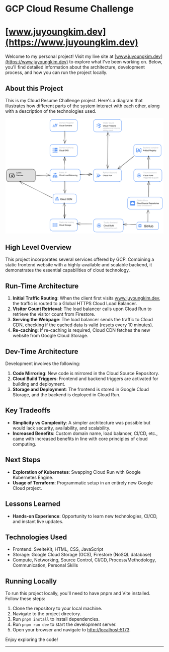 # GCP Cloud Resume Challenge

# [www.juyoungkim.dev](https://www.juyoungkim.dev)

Welcome to my personal project! Visit my live site at [www.juyoungkim.dev](https://www.juyoungkim.dev) to explore what I've been working on. Below, you'll find detailed information about the architecture, development process, and how you can run the project locally.

## About this Project

This is my Cloud Resume Challenge project. Here's a diagram that illustrates how different parts of the system interact with each other, along with a description of the technologies used.

![Cloud Resume Challenge Architecture Diagram](/frontend/static/diagram.svg)

## High Level Overview

This project incorporates several services offered by GCP. Combining a static frontend website with a highly-available and scalable backend, it demonstrates the essential capabilities of cloud technology.

## Run-Time Architecture

1. **Initial Traffic Routing**: When the client first visits www.juyoungkim.dev, the traffic is routed to a Global HTTPS Cloud Load Balancer.
2. **Visitor Count Retrieval**: The load balancer calls upon Cloud Run to retrieve the visitor count from Firestore.
3. **Serving the Webpage**: The load balancer sends the traffic to Cloud CDN, checking if the cached data is valid (resets every 10 minutes).
4. **Re-caching**: If re-caching is required, Cloud CDN fetches the new website from Google Cloud Storage.

## Dev-Time Architecture

Development involves the following:

1. **Code Mirroring**: New code is mirrored in the Cloud Source Repository.
2. **Cloud Build Triggers**: Frontend and backend triggers are activated for building and deployment.
3. **Storage and Deployment**: The frontend is stored in Google Cloud Storage, and the backend is deployed in Cloud Run.

## Key Tradeoffs

- **Simplicity vs Complexity**: A simpler architecture was possible but would lack security, availability, and scalability.
- **Increased Benefits**: Custom domain name, load balancer, CI/CD, etc., came with increased benefits in line with core principles of cloud computing.

## Next Steps

- **Exploration of Kubernetes**: Swapping Cloud Run with Google Kubernetes Engine.
- **Usage of Terraform**: Programmatic setup in an entirely new Google Cloud project.

## Lessons Learned

- **Hands-on Experience**: Opportunity to learn new technologies, CI/CD, and instant live updates.

## Technologies Used

- Frontend: SvelteKit, HTML, CSS, JavaScript
- Storage: Google Cloud Storage (GCS), Firestore (NoSQL database)
- Compute, Networking, Source Control, CI/CD, Process/Methodology, Communication, Personal Skills

## Running Locally

To run this project locally, you'll need to have pnpm and Vite installed. Follow these steps:

1. Clone the repository to your local machine.
2. Navigate to the project directory.
3. Run `pnpm install` to install dependencies.
4. Run `pnpm run dev` to start the development server.
5. Open your browser and navigate to [http://localhost:5173](http://localhost:5173).

Enjoy exploring the code!

---
